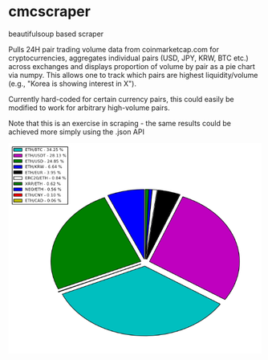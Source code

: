# cmcscraper

beautifulsoup based scraper

Pulls 24H pair trading volume data from coinmarketcap.com for cryptocurrencies, aggregates individual pairs (USD, JPY, KRW, BTC etc.) across exchanges and displays proportion of volume by pair as a pie chart via numpy. This allows one to track which pairs are highest liquidity/volume (e.g., "Korea is showing interest in X").

Currently hard-coded for certain currency pairs, this could easily be modified to work for arbitrary high-volume pairs. 

Note that this is an exercise in scraping - the same results could be achieved more simply using the .json API

![Sample visualization](https://github.com/grthomson/cmcscraper/blob/master/piechart.png)


